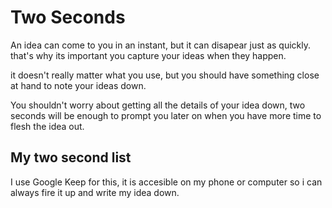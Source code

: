 # Two Seconds

An idea can come to you in an instant, but it can disapear just as quickly. that's why its important you capture your ideas when they happen.

it doesn't really matter what you use, but you should have something close at hand to note your ideas down.

You shouldn't worry about getting all the details of your idea down, two seconds will be enough to prompt you later on when you have more time to flesh the idea out.

## My two second list

I use Google Keep for this, it is accesible on my phone or computer so i can always fire it up and write my idea down.